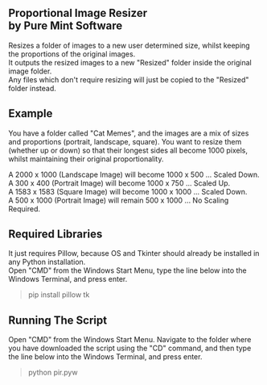 Proportional Image Resizer  
by Pure Mint Software  
--------------------------

Resizes a folder of images to a new user determined size, whilst keeping the proportions of the original images.   
It outputs the resized images to a new "Resized" folder inside the original image folder.  
Any files which don't require resizing will just be copied to the "Resized" folder instead.  

Example 
-------

You have a folder called "Cat Memes", and the images are a mix of sizes and proportions (portrait, landscape, square). 
You want to resize them (whether up or down) so that their longest sides all become 1000 pixels, whilst maintaining their original proportionality.  
  
A 2000 x 1000 (Landscape Image) will become 1000 x 500 ... Scaled Down.  
A 300 x 400 (Portrait Image) will become 1000 x 750 ... Scaled Up.  
A 1583 x 1583 (Square Image) will become 1000 x 1000 ... Scaled Down.  
A 500 x 1000 (Portrait Image) will remain 500 x 1000 ... No Scaling Required.  

Required Libraries 
------------------

It just requires Pillow, because OS and Tkinter should already be installed in any Python installation.  
Open "CMD" from the Windows Start Menu, type the line below into the Windows Terminal, and press enter.

>pip install pillow tk

Running The Script
------------------

Open "CMD" from the Windows Start Menu. Navigate to the folder where you have downloaded the script using the "CD" command, and then type the line below into the Windows Terminal, and press enter.

>python pir.pyw
